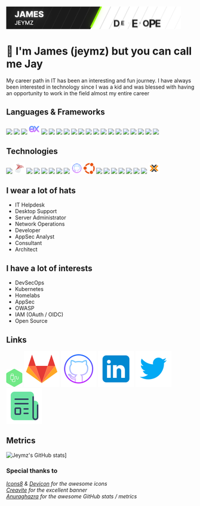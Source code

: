 [![](./src/assets/images/banner.gif)](https://robotti.io)

# 👋 I'm James (jeymz) but you can call me Jay
My career path in IT has been an interesting and fun journey. I have always been interested in technology since I was a kid and was blessed with having an opportunity to work in the field almost my entire career

## Languages & Frameworks

[<img src="https://cdn.jsdelivr.net/gh/devicons/devicon/icons/javascript/javascript-plain.svg" width=30>]()
[<img src="https://cdn.jsdelivr.net/gh/devicons/devicon/icons/nodejs/nodejs-original.svg" width=30>]()
[<img src="https://cdn.jsdelivr.net/gh/devicons/devicon/icons/csharp/csharp-plain.svg" width=30>]()
[<img src="./src/assets/images/express-js.svg" width=30>]()
[<img src="https://cdn.jsdelivr.net/gh/devicons/devicon/icons/eslint/eslint-original.svg" width=30>]()
[<img src="https://cdn.jsdelivr.net/gh/devicons/devicon/icons/sequelize/sequelize-original.svg" width=30>]()
[<img src="https://cdn.jsdelivr.net/gh/devicons/devicon/icons/gulp/gulp-plain.svg" width=30>]()
[<img src="https://cdn.jsdelivr.net/gh/devicons/devicon/icons/python/python-original.svg" width=30>]()
[<img src="https://cdn.jsdelivr.net/gh/devicons/devicon/icons/java/java-original.svg" width=30>]()
[<img src="https://cdn.jsdelivr.net/gh/devicons/devicon/icons/go/go-original-wordmark.svg" width=30>]()
[<img src="https://cdn.jsdelivr.net/gh/devicons/devicon/icons/html5/html5-plain-wordmark.svg" width=30>]()
[<img src="https://cdn.jsdelivr.net/gh/devicons/devicon/icons/css3/css3-plain-wordmark.svg" width=30>]()
[<img src="https://cdn.jsdelivr.net/gh/devicons/devicon/icons/bootstrap/bootstrap-original.svg" width=30>]()
[<img src="https://cdn.jsdelivr.net/gh/devicons/devicon@latest/icons/tailwindcss/tailwindcss-original.svg" width=30>]()
[<img src="https://cdn.jsdelivr.net/gh/devicons/devicon/icons/jquery/jquery-plain-wordmark.svg" width=30>]()
[<img src="https://cdn.jsdelivr.net/gh/devicons/devicon@latest/icons/vuejs/vuejs-original.svg" width=30>]()
[<img src="https://cdn.jsdelivr.net/gh/devicons/devicon@latest/icons/webpack/webpack-original.svg" width=30>]()
[<img src="https://cdn.jsdelivr.net/gh/devicons/devicon/icons/markdown/markdown-original.svg" width=30>]()
[<img src="https://cdn.jsdelivr.net/gh/devicons/devicon/icons/npm/npm-original-wordmark.svg" width=30>]()
[<img src="https://cdn.jsdelivr.net/gh/devicons/devicon/icons/nuget/nuget-original.svg" width=30>]()


## Technologies

[<img src="https://cdn.jsdelivr.net/gh/devicons/devicon/icons/mysql/mysql-original-wordmark.svg" width=30>]()
[<img src="./src/assets/images/mssql.svg" width=30>]()
[<img src="https://cdn.jsdelivr.net/gh/devicons/devicon/icons/postgresql/postgresql-original-wordmark.svg" width=30>]()
[<img src="https://cdn.jsdelivr.net/gh/devicons/devicon/icons/docker/docker-original.svg" width=30>]()
[<img src="https://cdn.jsdelivr.net/gh/devicons/devicon/icons/kubernetes/kubernetes-plain-wordmark.svg" width=30>]()
[<img src="https://cdn.jsdelivr.net/gh/devicons/devicon/icons/azure/azure-original.svg" width=30>]()
[<img src="https://cdn.jsdelivr.net/gh/devicons/devicon@latest/icons/amazonwebservices/amazonwebservices-original-wordmark.svg" width=30>]()
[<img src="https://cdn.jsdelivr.net/gh/devicons/devicon/icons/gitlab/gitlab-original.svg" width=30>]()
[<img src="./src/assets/images/github.svg" width=30>]()
[<img src="./src/assets/images/ubuntu.svg" width=30>]()
[<img src="https://cdn.jsdelivr.net/gh/devicons/devicon/icons/debian/debian-original.svg" width=30>]()
[<img src="https://cdn.jsdelivr.net/gh/devicons/devicon/icons/redhat/redhat-original.svg" width=30>]()
[<img src="https://cdn.jsdelivr.net/gh/devicons/devicon/icons/centos/centos-original.svg" width=30>]()
[<img src="https://cdn.jsdelivr.net/gh/devicons/devicon/icons/opensuse/opensuse-original-wordmark.svg" width=30>]()
[<img src="https://cdn.jsdelivr.net/gh/devicons/devicon/icons/raspberrypi/raspberrypi-original.svg" width=30>]()
[<img src="https://cdn.jsdelivr.net/gh/devicons/devicon/icons/nginx/nginx-original.svg" width=30>]()
[<img src="https://cdn.jsdelivr.net/gh/devicons/devicon/icons/apache/apache-original.svg" width=30>]()
[<img src="./src/assets/images/proxmox.svg" width=30>]()

## I wear a lot of hats
- IT Helpdesk
- Desktop Support
- Server Administrator
- Network Operations
- Developer
- AppSec Analyst
- Consultant
- Architect

## I have a lot of interests
- DevSecOps
- Kubernetes
- Homelabs
- AppSec
- OWASP
- IAM (OAuth / OIDC)
- Open Source

## Links
[<img src="./src/assets/images/robotti-gitlab.svg" height=48>](https://git.robotti.io/jeymz)
[![](./src/assets/images/gitlab.svg)](https://gitlab.com/jeymz)
[![](./src/assets/images/github.svg)](https://github.com/Jeymz)
[![](./src/assets/images/linkedin.svg)](https://www.linkedin.com/in/jameslmsimmons/)
[![](./src/assets/images/twitter.svg)](https://twitter.com/JeymzSimmons)
[![](./src/assets/images/news.svg)](https://www.google.com/collections/s/list/yB_myI2dT7-eJPRJrDOHSw/-kiWqMj0tcw)

## Metrics
![Jeymz's GitHub stats](https://github-readme-stats.vercel.app/api?username=jeymz&theme=dark&show_icons=true)]

### Special thanks to
*[Icons8](https://icons8.com) & [Devicon](https://devicon.dev) for the awesome icons*<br>
*[Creavite](https://auto.creavite.co/) for the excellent banner*<br>
*[Anuraghazra](https://github.com/anuraghazra/github-readme-stats) for the awesome GitHub stats / metrics*
